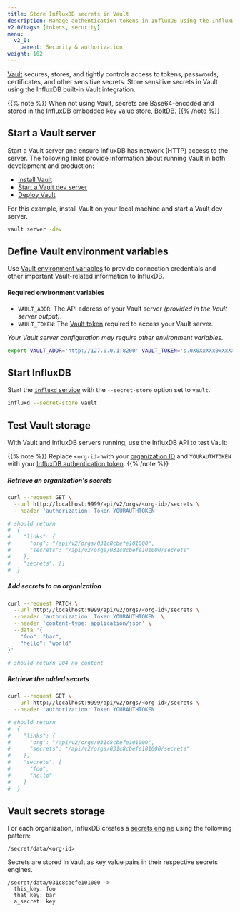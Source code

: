 ```yaml
---
title: Store InfluxDB secrets in Vault
description: Manage authentication tokens in InfluxDB using the InfluxDB UI or the influx CLI.
v2.0/tags: [tokens, security]
menu:
  v2_0:
    parent: Security & authorization
weight: 102
---
```


[Vault](https://www.vaultproject.io/) secures, stores, and tightly controls access
to tokens, passwords, certificates, and other sensitive secrets.
Store sensitive secrets in Vault using the InfluxDB built-in Vault integration.

{{% note %}}
When not using Vault, secrets are Base64-encoded and stored in the InfluxDB embedded key value store,
[BoltDB](https://github.com/boltdb/bolt).
{{% /note %}}

## Start a Vault server
Start a Vault server and ensure InfluxDB has network (HTTP) access to the server.
The following links provide information about running Vault in both development and production:

- [Install Vault](https://learn.hashicorp.com/vault/getting-started/install)
- [Start a Vault dev server](https://learn.hashicorp.com/vault/getting-started/dev-server)
- [Deploy Vault](https://learn.hashicorp.com/vault/getting-started/deploy)

For this example, install Vault on your local machine and start a Vault dev server.

```sh
vault server -dev
```

## Define Vault environment variables
Use [Vault environment variables](https://www.vaultproject.io/docs/commands/index.html#environment-variables)
to provide connection credentials and other important Vault-related information to InfluxDB.

#### Required environment variables
- `VAULT_ADDR`: The API address of your Vault server _(provided in the Vault server output)_.
- `VAULT_TOKEN`: The [Vault token](https://learn.hashicorp.com/vault/getting-started/authentication)
  required to access your Vault server.

_Your Vault server configuration may require other environment variables._

```sh
export VAULT_ADDR='http://127.0.0.1:8200' VAULT_TOKEN='s.0X0XxXXx0xXxXXxxxXxXxX0x'
```

## Start InfluxDB
Start the [`influxd` service](/v2.0/reference/cli/influxd/) with the `--secret-store`
option set to `vault`.

```bash
influxd --secret-store vault
```

## Test Vault storage
With Vault and InfluxDB servers running, use the InfluxDB API to test Vault:

{{% note %}}
Replace `<org-id>` with your [organization ID](/v2.0/organizations/view-orgs/#view-your-organization-id)
and `YOURAUTHTOKEN` with your [InfluxDB authentication token](/v2.0/security/tokens/).
{{% /note %}}

##### Retrieve an organization's secrets
```sh
curl --request GET \
  --url http://localhost:9999/api/v2/orgs/<org-id>/secrets \
  --header 'authorization: Token YOURAUTHTOKEN'

# should return
#  {
#    "links": {
#      "org": "/api/v2/orgs/031c8cbefe101000",
#      "secrets": "/api/v2/orgs/031c8cbefe101000/secrets"
#    },
#    "secrets": []
#  }
```

##### Add secrets to an organization
```sh
curl --request PATCH \
  --url http://localhost:9999/api/v2/orgs/<org-id>/secrets \
  --header 'authorization: Token YOURAUTHTOKEN' \
  --header 'content-type: application/json' \
  --data '{
	"foo": "bar",
	"hello": "world"
}'

# should return 204 no content
```

##### Retrieve the added secrets
```bash
curl --request GET \
  --url http://localhost:9999/api/v2/orgs/<org-id>/secrets \
  --header 'authorization: Token YOURAUTHTOKEN'

# should return
#  {
#    "links": {
#      "org": "/api/v2/orgs/031c8cbefe101000",
#      "secrets": "/api/v2/orgs/031c8cbefe101000/secrets"
#    },
#    "secrets": [
#      "foo",
#      "hello"
#    ]
#  }
```

## Vault secrets storage
For each organization, InfluxDB creates a [secrets engine](https://learn.hashicorp.com/vault/getting-started/secrets-engines)
using the following pattern:

```
/secret/data/<org-id>
```

Secrets are stored in Vault as key value pairs in their respective secrets engines.

```
/secret/data/031c8cbefe101000 ->
  this_key: foo
  that_key: bar
  a_secret: key
```
